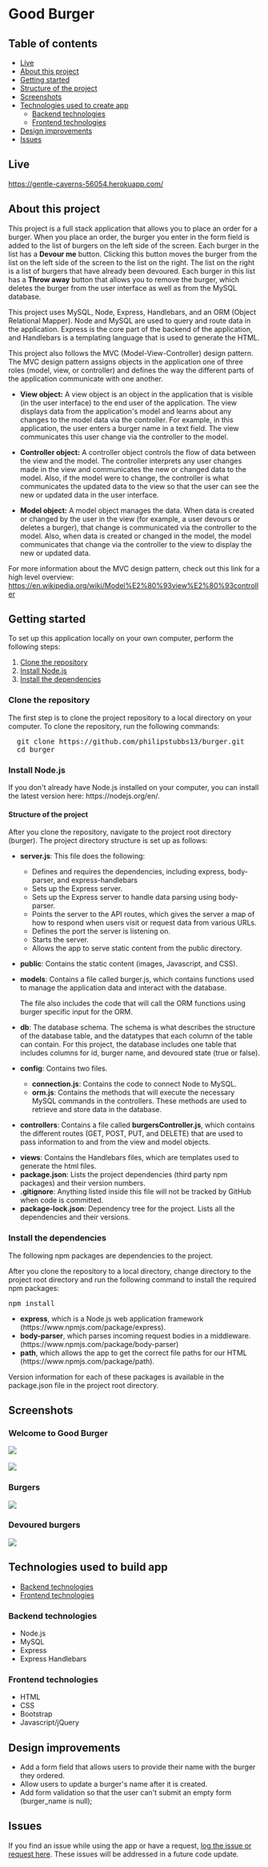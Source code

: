 # Good Burger

## Table of contents
  * [Live](#live)
  * [About this project](#about-this-project)
  * [Getting started](#getting-started)
  * [Structure of the project](#project-structure)
  * [Screenshots](#screenshots)
  * [Technologies used to create app](#technologies-used)
  	* [Backend technologies](#Backend)
  	* [Frontend technologies](#Frontend)
  * [Design improvements](#design-improvements)
  * [Issues](#Issues)

## <a name="live"></a>Live
https://gentle-caverns-56054.herokuapp.com/

## <a name="about-this-project"></a> About this project
This project is a full stack application that allows you to place an order for a burger. When you place an order, the burger you enter in the form field is added to the list of burgers on the left side of the screen. Each burger in the list has a <b>Devour me</b> button. Clicking this button moves the burger from the list on the left side of the screen to the list on the right. The list on the right is a list of burgers that have already been devoured. Each burger in this list has a <b>Throw away</b> button that allows you to remove the burger, which deletes the burger from the user interface as well as from the MySQL database. 

This project uses MySQL, Node, Express, Handlebars, and an ORM (Object Relational Mapper). Node and MySQL are used to query and route data in the application. Express is the core part of the backend of the application, and Handlebars is a templating language that is used to generate the HTML.

This project also follows the MVC (Model-View-Controller) design pattern. The MVC design pattern assigns objects in the application one of three roles (model, view, or controller) and defines the way the different parts of the application communicate with one another.

  * <b>View object:</b>
  A view object is an object in the application that is visible (in the user interface) to the end user of the application. The view displays data from the application's model and learns about any changes to the model data via the controller. For example, in this application, the user enters a burger name in a text field. The view communicates this user change via the controller to the model.

  * <b>Controller object:</b>
  A controller object controls the flow of data between the view and the model. The controller interprets any user changes made in the view and communicates the new or changed data to the model. Also, if the model were to change, the controller is what communicates the updated data to the view so that the user can see the new or updated data in the user interface.

  * <b>Model object:</b>
  A model object manages the data. When data is created or changed by the user in the view (for example, a user devours or deletes a burger), that change is communicated via the controller to the model. Also, when data is created or changed in the model, the model communicates that change via the controller to the view to display the new or updated data.

For more information about the MVC design pattern, check out this link for a high level overview: https://en.wikipedia.org/wiki/Model%E2%80%93view%E2%80%93controller

## <a name="contribute"></a> Getting started
To set up this application locally on your own computer, perform the following steps:
  1. [Clone the repository](#clone-repository)
  2. [Install Node.js](#install-node)
  3. [Install the dependencies](#dependencies)

### <a name="clone-repository"></a> Clone the repository
The first step is to clone the project repository to a local directory on your computer. To clone the repository, run the following commands:
<pre>
  git clone https://github.com/philipstubbs13/burger.git
  cd burger
</pre>

### <a name="install-node"></a> Install Node.js
<p>If you don't already have Node.js installed on your computer, you can install the latest version here: https://nodejs.org/en/.</p>


#### <a name="structure-of-project"></a> Structure of the project
<p>After you clone the repository, navigate to the project root directory (burger). The project directory structure is set up as follows:</p>
<ul>
  <li> 
    <p><b>server.js</b>: This file does the following:</p>
		<ul>
	    	<li>Defines and requires the dependencies, including express, body-parser, and express-handlebars</li>
	    	 <li>Sets up the Express server.</li>
	    	 <li>Sets up the Express server to handle data parsing using body-parser.</li>
	    	 <li>Points the server to the API routes, which gives the server a map of how to respond when users visit or request data from various URLs.</li>
         <li>Defines the port the server is listening on.</li>
	    	 <li>Starts the server.</li>
         <li>Allows the app to serve static content from the public directory.</li>
    	</ul>
  <li>
    <p><b>public</b>: Contains the static content (images, Javascript, and CSS). </p>
  </li>
  <li>
    <p><b>models</b>: Contains a file called burger.js, which contains functions used to manage the application data and interact with the database.</p>
    <p>The file also includes the code that will call the ORM functions using burger specific input for the ORM.</p>
  </li>
  <li>
    <p><b>db</b>: The database schema. The schema is what describes the structure of the database table, and the datatypes that each column of the table can contain. For this project, the database includes one table that includes columns for id, burger name, and devoured state (true or false).</p>
  </li>
  <li>
    <p><b>config</b>: Contains two files.
      <ul>
        <li><b>connection.js</b>: Contains the code to connect Node to MySQL.</li>
        <li><b>orm.js</b>: Contains the methods that will execute the necessary MySQL commands in the controllers. These methods are used to retrieve and store data in the database.</li>
      </ul>
  </li>
  <li>
    <p><b>controllers</b>: Contains a file called <b>burgersController.js</b>, which contains the different routes (GET, POST, PUT, and DELETE) that are used to pass information to and from the view and model objects.</p>
  <li><b>views</b>: Contains the Handlebars files, which are templates used to generate the html files.</li>
  <li><b>package.json</b>: Lists the project dependencies (third party npm packages) and their version numbers.</li>
  <li><b>.gitignore</b>: Anything listed inside this file will not be tracked by GitHub when code is committed.</li>
  <li><b>package-lock.json</b>: Dependency tree for the project. Lists all the dependencies and their versions.</li>
</ul>

### <a name="dependencies"></a> Install the dependencies
<p>The following npm packages are dependencies to the project.</p>
<p>After you clone the repository to a local directory, change directory to the project root directory and run the following command to install the required npm packages:</p>
<pre>npm install</pre>
<ul>
	<li><b>express</b>, which is a Node.js web application framework (https://www.npmjs.com/package/express).</li>
	<li><b>body-parser</b>, which parses incoming request bodies in a middleware. (https://www.npmjs.com/package/body-parser)</li>
	<li><b>path</b>, which allows the app to get the correct file paths for our HTML (https://www.npmjs.com/package/path).</li>
</ul>

<p>Version information for each of these packages is available in the package.json file in the project root directory.</p>


## <a name="screenshots"></a> Screenshots

### Welcome to Good Burger
<img src="readme_images/home2.png">
<br>
<br>
<img src="readme_images/all_burgers.png">

### Burgers
<img src="readme_images/burgers.png">

### Devoured burgers
<img src="readme_images/devoured.png">

## <a name="technologies-used"></a> Technologies used to build app
* [Backend technologies](#Backend)
* [Frontend technologies](#Frontend)

### <a name ="Backend"></a> Backend technologies
* Node.js
* MySQL
* Express
* Express Handlebars

### <a name="Frontend"></a> Frontend technologies
* HTML
* CSS
* Bootstrap
* Javascript/jQuery


## <a name="design-improvements"></a> Design improvements
* Add a form field that allows users to provide their name with the burger they ordered.
* Allow users to update a burger's name after it is created.
* Add form validation so that the user can't submit an empty form (burger_name is null);


## <a name ="Issues"></a> Issues
<p>If you find an issue while using the app or have a request, <a href="https://github.com/philipstubbs13/burger/issues/" target="_blank">log the issue or request here</a>. These issues will be addressed in a future code update.</p>
